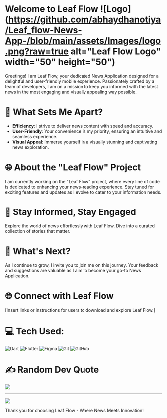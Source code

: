 # Welcome to Leaf Flow ![Logo](https://github.com/abhaydhanotiya/Leaf_flow-News-App-/blob/main/assets/Images/logo.png?raw=true alt="Leaf Flow Logo" width="50" height="50")

Greetings! I am Leaf Flow, your dedicated News Application designed for a delightful and user-friendly mobile experience. Passionately crafted by a team of developers, I am on a mission to keep you informed with the latest news in the most engaging and visually appealing way possible.

# 🚀 What Sets Me Apart?
- **Efficiency**: I strive to deliver news content with speed and accuracy.
- **User-Friendly**: Your convenience is my priority, ensuring an intuitive and seamless experience.
- **Visual Appeal**: Immerse yourself in a visually stunning and captivating news exploration.

# 🌐 About the "Leaf Flow" Project
I am currently working on the "Leaf Flow" project, where every line of code is dedicated to enhancing your news-reading experience. Stay tuned for exciting features and updates as I evolve to cater to your information needs.

# 📰 Stay Informed, Stay Engaged
Explore the world of news effortlessly with Leaf Flow. Dive into a curated collection of stories that matter.

# 🌿 What's Next?
As I continue to grow, I invite you to join me on this journey. Your feedback and suggestions are valuable as I aim to become your go-to News Application.

# 🌐 Connect with Leaf Flow
[Insert links or instructions for users to download and explore Leaf Flow.]

# 💻 Tech Used:
![Dart](https://img.shields.io/badge/dart-%230175C2.svg?style=for-the-badge&logo=dart&logoColor=white) ![Flutter](https://img.shields.io/badge/Flutter-%2302569B.svg?style=for-the-badge&logo=Flutter&logoColor=white) ![Figma](https://img.shields.io/badge/figma-%23F24E1E.svg?style=for-the-badge&logo=figma&logoColor=white) ![Git](https://img.shields.io/badge/git%20-%23F05033.svg?&style=for-the-badge&logo=git&logoColor=white) ![GitHub](https://img.shields.io/badge/github%20-%23121011.svg?&style=for-the-badge&logo=github&logoColor=white)

# ✍️ Random Dev Quote
![](https://quotes-github-readme.vercel.app/api?type=horizontal&theme=radical)

---
[![](https://visitcount.itsvg.in/api?id=abhaydhanotiya&icon=2&color=11)](https://visitcount.itsvg.in)

Thank you for choosing Leaf Flow - Where News Meets Innovation!

<!-- Crafted with passion by the Leaf Flow team -->
